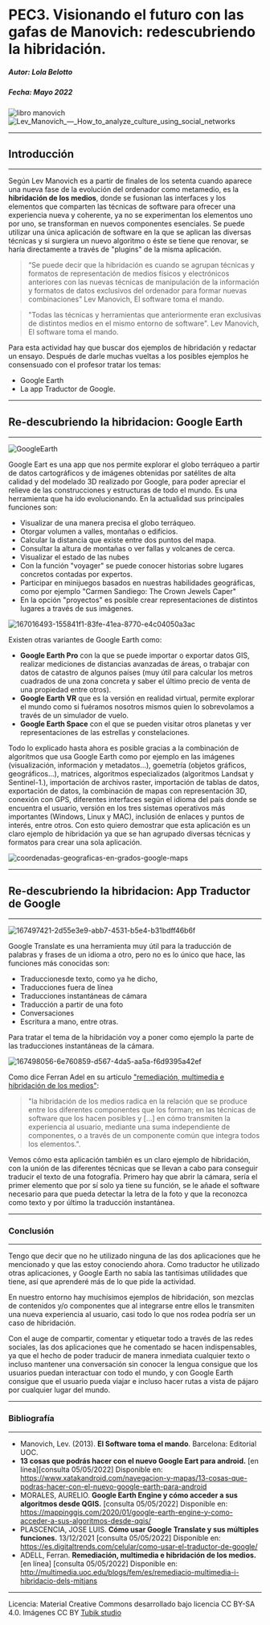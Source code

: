 # PEC3. Visionando el futuro con las gafas de Manovich: redescubriendo la hibridación.
##### Autor: ***Lola Belotto***
##### Fecha: Mayo 2022
![libro manovich](https://user-images.githubusercontent.com/104820395/166888962-618c79b7-cd19-46ef-87d1-ffac616afd5a.jpg)
![Lev_Manovich_—_How_to_analyze_culture_using_social_networks](https://user-images.githubusercontent.com/104820395/168021162-271c77de-c236-4910-a39b-e0fedf7dde1b.jpg)


***
## **Introducción**
***
Según Lev Manovich es a partir de finales de los setenta cuando aparece una nueva fase de la evolución del ordenador como metamedio, es la **hibridación de los medios**, donde se fusionan las interfaces y los elementos que comparten las técnicas de software para ofrecer una experiencia nueva y coherente, ya no se experimentan los elementos uno por uno, se transforman en nuevos componentes esenciales. Se puede utilizar una única aplicación de software en la que se aplican las diversas técnicas y si surgiera un nuevo algoritmo o éste se tiene que renovar, se haría directamente a través de "plugins" de la misma aplicación.

> “Se puede decir que la hibridación es cuando se agrupan técnicas y formatos de representación de medios físicos y electrónicos
    anteriores con las nuevas técnicas de manipulación de la información y formatos de datos exclusivos del ordenador para formar 
    nuevas combinaciones” Lev Manovich, El software toma el mando.

> "Todas las técnicas y herramientas que anteriormente eran exclusivas de distintos medios <se reunieron> en el mismo entorno de 
    software". Lev Manovich, El software toma el mando.


Para esta actividad hay que buscar dos ejemplos de hibridación y redactar un ensayo. Después de darle muchas vueltas a los posibles ejemplos he consensuado con el profesor tratar los temas:
- Google Earth
- La app Traductor de Google.
 
***
## Re-descubriendo la hibridacion: **Google Earth**
***
    
![GoogleEarth](https://user-images.githubusercontent.com/104820395/167006066-8b168553-2be0-4a14-a530-0519ca6ca15e.jpeg)


Google Eart es una app que nos permite explorar el globo terráqueo a partir de datos cartográficos y de imágenes obtenidas por satélites de alta calidad y del modelado 3D realizado por Google, para poder apreciar el relieve de las construcciones y estructuras de todo el mundo.
Es una herramienta que ha ido evolucionando. En la actualidad sus principales funciones son:
* Visualizar de una manera precisa el globo terráqueo.
* Otorgar volumen a valles, montañas o edificios.
* Calcular la distancia que existe entre dos puntos del mapa.
* Consultar la altura de montañas o ver fallas y volcanes de cerca.
* Visualizar el estado de las nubes
* Con la función "voyager" se puede conocer historias sobre lugares concretos contadas por expertos.
* Participar en minijuegos basados en nuestras habilidades geográficas, como por ejemplo "Carmen Sandiego: The Crown Jewels Caper"
* En la opción "proyectos" es posible crear representaciones de distintos lugares a través de sus imágenes.


![167016493-155841f1-83fe-41ea-8770-e4c04050a3ac](https://user-images.githubusercontent.com/104820395/168016682-efdf7416-5b41-4289-b3ee-bbcb757c2c49.png)


Existen otras variantes de Google Earth como:
- **Google Earth Pro** con la que se puede importar o exportar datos GIS, realizar mediciones de distancias avanzadas de áreas, o trabajar con datos de catastro de algunos países (muy útil para calcular los metros cuadrados de una zona concreta y saber el último precio de venta de una propiedad entre otros).
- **Google Earth VR** que es la versión en realidad virtual, permite explorar el mundo como si fuéramos nosotros mismos quien lo sobrevolamos a través de un simulador de vuelo.
- **Google Earth Space** con el que se pueden visitar otros planetas y ver representaciones de las estrellas y constelaciones.

Todo lo explicado hasta ahora es posible gracias a la combinación de algoritmos que usa Google Earth como por ejemplo en las imágenes (visualización, información y metadatos...), goemetría (objetos gráficos, geográficos...), matrices, algoritmos especializados (algoritmos Landsat y Sentinel-1.), importación de archivos raster, importación de tablas de datos, exportación de datos, la combinación de mapas con representación 3D, conexión con GPS, diferentes interfaces según el idioma del país donde se encuentra el usuario, versión en los tres sistemas operativos más importantes (Windows, Linux y MAC), inclusión de enlaces y puntos de interés, entre otros. 
Con esto quiero demostrar que esta aplicación es un claro ejemplo de hibridación ya que se han agrupado diversas técnicas y formatos para crear una sola aplicación.
    


    
![coordenadas-geograficas-en-grados-google-maps](https://user-images.githubusercontent.com/104820395/168021760-81969e77-7c30-47c1-abe3-d281b2a15d1e.png)
   

***
## Re-descubriendo la hibridacion: App Traductor de Google
***


![167497421-2d55e3e9-abb7-4531-b5e4-b31bdff46b6f](https://user-images.githubusercontent.com/104820395/168019892-3194c553-5c28-4261-adbf-6ddc90b7c36b.jpeg)


    

Google Translate es una herramienta muy útil para la traducción de palabras y frases de un idioma a otro, pero no es lo único que hace, las funciones más conocidas son:
* Traduccionesde texto, como ya he dicho,
* Traducciones fuera de línea
* Traducciones instantáneas de cámara
* Traducción a partir de una foto
* Conversaciones
* Escritura a mano, entre otras.

Para tratar el tema de la hibridación voy a poner como ejemplo la parte de las traducciones instantáneas de la cámara. 


    
![167498056-6e760859-d567-4da5-aa5a-f6d9395a42ef](https://user-images.githubusercontent.com/104820395/168021282-78b00bd8-cd63-4298-a1b9-9ffe5dc7a2c7.jpeg)


Como dice Ferran Adel en su artículo ["remediación, multimedia e hibridación de los medios"](http://multimedia.uoc.edu/blogs/fem/es/remediacio-multimedia-i-hibridacio-dels-mitjans/): 

> "la hibridación de los medios radica en la relación que se produce entre los diferentes componentes que los forman;
en las técnicas de software que los hacen posibles y \[...\] en cómo transmiten la experiencia al usuario, mediante una 
suma independiente de componentes, o a través de un componente común que integra todos los elementos.". 

   
Vemos cómo esta aplicación también es un claro ejemplo de hibridación, con la unión de las diferentes técnicas que se llevan a cabo para conseguir traducir el texto de una fotografía. Primero hay que abrir la cámara, sería el primer elemento que por sí solo ya tiene su función, se le añade el software necesario para que pueda detectar la letra de la foto y que la reconozca como texto y por último la traducción instantánea. 


***
### Conclusión
***

Tengo que decir que no he utilizado ninguna de las dos aplicaciones que he mencionado y que las estoy conociendo ahora. Como traductor he utilizado otras aplicaciones, y Google Earth no sabía las tantísimas utilidades que tiene, así que aprenderé más de lo que pide la actividad.
    
En nuestro entorno hay muchísimos ejemplos de hibridación, son mezclas de contenidos y/o componentes que al integrarse entre ellos le transmiten una nueva experiencia al usuario, casi todo lo que nos rodea podría ser un caso de hibridación.

Con el auge de compartir, comentar y etiquetar todo a través de las redes sociales, las dos aplicaciones que he comentado se hacen indispensables, ya que el hecho de poder traducir de manera inmediata cualquier texto o incluso mantener una conversación sin conocer la lengua consigue que los usuarios puedan interactuar con todo el mundo, y con Google Earth consigue que el usuario pueda viajar e incluso hacer rutas a vista de pájaro por cualquier lugar del mundo.

***
### Bibliografía
***
    
* Manovich, Lev. (2013). **El Software toma el mando**. Barcelona: Editorial UOC. 
* **13 cosas que podrás hacer con el nuevo Google Eart para android.** [en línea][consulta 05/05/2022] Disponible en: https://www.xatakandroid.com/navegacion-y-mapas/13-cosas-que-podras-hacer-con-el-nuevo-google-earth-para-android 
* MORALES, AURELIO. **Google Earth Engine y cómo acceder a sus algoritmos desde QGIS.** [consulta 05/05/2022] Disponible en: https://mappinggis.com/2020/01/google-earth-engine-y-como-acceder-a-sus-algoritmos-desde-qgis/
* PLASCENCIA, JOSE LUIS. **Cómo usar Google Translate y sus múltiples funciones.** 13/12/2021 [consulta 05/05/2022] Disponible en: https://es.digitaltrends.com/celular/como-usar-el-traductor-de-google/
* ADELL, Ferran. **Remediación, multimedia e hibridación de los medios.** [en línea] [consulta 05/05/2022] Disponible en: http://multimedia.uoc.edu/blogs/fem/es/remediacio-multimedia-i-hibridacio-dels-mitjans





----

Licencia: Material Creative Commons desarrollado bajo licencia CC BY-SA 4.0. Imágenes CC BY [Tubik studio](https://blog.tubikstudio.com/how-to-create-original-flat-illustrations-designers-tips/) 
